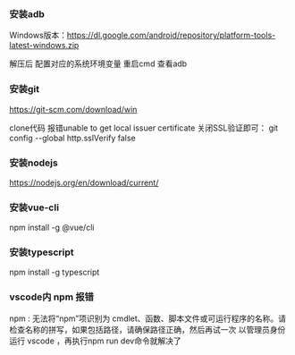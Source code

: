 ### 安装adb
Windows版本：https://dl.google.com/android/repository/platform-tools-latest-windows.zip

解压后 配置对应的系统环境变量 重启cmd 查看adb


### 安装git
https://git-scm.com/download/win

clone代码 报错unable to get local issuer certificate
关闭SSL验证即可： git config --global http.sslVerify false


### 安装nodejs
https://nodejs.org/en/download/current/


### 安装vue-cli
npm install -g @vue/cli

### 安装typescript
npm install -g typescript

### vscode内 npm 报错
npm : 无法将“npm”项识别为 cmdlet、函数、脚本文件或可运行程序的名称。请检查名称的拼写，如果包括路径，请确保路径正确，然后再试一次
以管理员身份运行 vscode ，再执行npm run dev命令就解决了